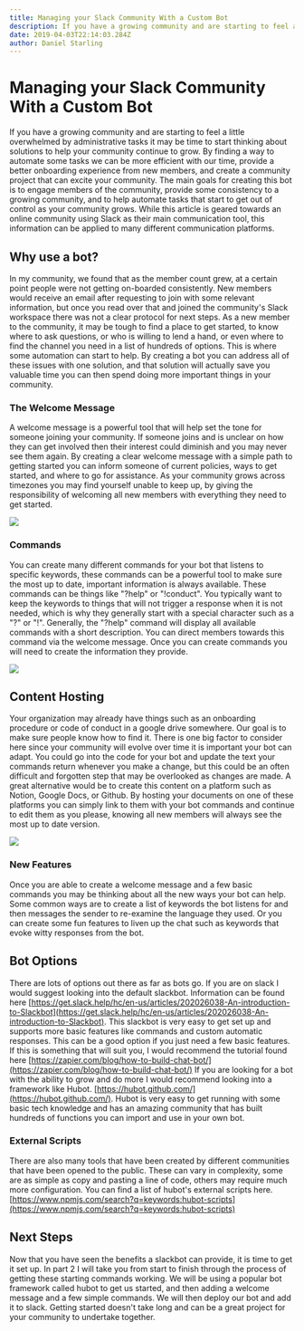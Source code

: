 ```yaml
---
title: Managing your Slack Community With a Custom Bot
description: If you have a growing community and are starting to feel a little overwhelmed by administrative tasks it may be time to start thinking about solutions to help your community continue to grow. By finding a way to automate some tasks we can be more efficient with our time, provide a better onboarding experience from new members, and create a community project that can excite your community.
date: 2019-04-03T22:14:03.284Z
author: Daniel Starling
---
```


# Managing your Slack Community With a Custom Bot
If you have a growing community and are starting to feel a little overwhelmed by administrative tasks it may be time to start thinking about solutions to help your community continue to grow. By finding a way to automate some tasks we can be more efficient with our time, provide a better onboarding experience from new members, and create a community project that can excite your community. The main goals for creating this bot is to engage members of the community, provide some consistency to a growing community, and to help automate tasks that start to get out of control as your community grows. While this article is geared towards an online community using Slack as their main communication tool, this information can be applied to many different communication platforms.

## Why use a bot?

In my community, we found that as the member count grew, at a certain point people were not getting on-boarded consistently. New members would receive an email after requesting to join with some relevant information, but once you read over that and joined the community's Slack workspace there was not a clear protocol for next steps. As a new member to the community, it may be tough to find a place to get started, to know where to ask questions, or who is willing to lend a hand, or even where to find the channel you need in a list of hundreds of options. This is where some automation can start to help. By creating a bot you can address all of these issues with one solution, and that solution will actually save you valuable time you can then spend doing more important things in your community.

### The Welcome Message

A welcome message is a powerful tool that will help set the tone for someone joining your community. If someone joins and is unclear on how they can get involved then their interest could diminish and you may never see them again. By creating a clear welcome message with a simple path to getting started you can inform someone of current policies, ways to get started, and where to go for assistance. As your community grows across timezones you may find yourself unable to keep up, by giving the responsibility of welcoming all new members with everything they need to get started.

![](/media/welcome-message.png)

### Commands

You can create many different commands for your bot that listens to specific keywords, these commands can be a powerful tool to make sure the most up to date, important information is always available. These commands can be things like "?help" or "!conduct". You typically want to keep the keywords to things that will not trigger a response when it is not needed, which is why they generally start with a special character such as a "?" or "!". Generally, the "?help" command will display all available commands with a short description. You can direct members towards this command via the welcome message. Once you can create commands you will need to create the information they provide.

![](/media/commands.png)

## Content Hosting

Your organization may already have things such as an onboarding procedure or code of conduct in a google drive somewhere. Our goal is to make sure people know how to find it. There is one big factor to consider here since your community will evolve over time it is important your bot can adapt. You could go into the code for your bot and update the text your commands return whenever you make a change, but this could be an often difficult and forgotten step that may be overlooked as changes are made. A great alternative would be to create this content on a platform such as Notion, Google Docs, or Github. By hosting your documents on one of these platforms you can simply link to them with your bot commands and continue to edit them as you please, knowing all new members will always see the most up to date version.

![](/media/github-resources.png)

### New Features

Once you are able to create a welcome message and a few basic commands you may be thinking about all the new ways your bot can help. Some common ways are to create a list of keywords the bot listens for and then messages the sender to re-examine the language they used. Or you can create some fun features to liven up the chat such as keywords that evoke witty responses from the bot.

## Bot Options

There are lots of options out there as far as bots go. If you are on slack I would suggest looking into the default slackbot. Information can be found here [https://get.slack.help/hc/en-us/articles/202026038-An-introduction-to-Slackbot](https://get.slack.help/hc/en-us/articles/202026038-An-introduction-to-Slackbot). This slackbot is very easy to get set up and supports more basic features like commands and custom automatic responses. This can be a good option if you just need a few basic features. If this is something that will suit you, I would recommend the tutorial found here [https://zapier.com/blog/how-to-build-chat-bot/](https://zapier.com/blog/how-to-build-chat-bot/) If you are looking for a bot with the ability to grow and do more I would recommend looking into a framework like Hubot. [https://hubot.github.com/](https://hubot.github.com/). Hubot is very easy to get running with some basic tech knowledge and has an amazing community that has built hundreds of functions you can import and use in your own bot.

### External Scripts

There are also many tools that have been created by different communities that have been opened to the public. These can vary in complexity, some are as simple as copy and pasting a line of code, others may require much more configuration. You can find a list of hubot's external scripts here. [https://www.npmjs.com/search?q=keywords:hubot-scripts](https://www.npmjs.com/search?q=keywords:hubot-scripts)

## Next Steps

Now that you have seen the benefits a slackbot can provide, it is time to get it set up. In part 2 I will take you from start to finish through the process of getting these starting commands working. We will be using a popular bot framework called hubot to get us started, and then adding a welcome message and a few simple commands. We will then deploy our bot and add it to slack. Getting started doesn't take long and can be a great project for your community to undertake together.
